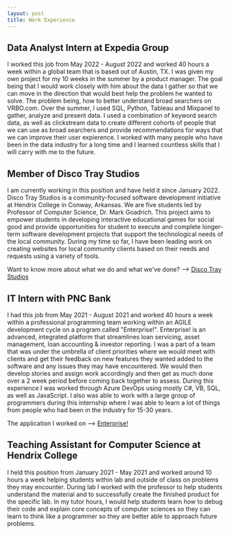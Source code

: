 ```yaml
---
layout: post
title: Work Experience
---
```

## Data Analyst Intern at Expedia Group
I worked this job from May 2022 - August 2022 and worked 40 hours a week within a global team that is based out of Austin, TX. I was given my own project for my 10 weeks in the summer by a product manager. The goal being that I would work closely with him about the data I gather so that we can move in the direction that would best help the problem he wanted to solve. The problem being, how to better understand broad searchers on VRBO.com. Over the summer, I used SQL, Python, Tableau and Mixpanel to gather, analyze and present data. I used a combination of keyword search data, as well as clickstream data to create different cohorts of people that we can use as broad searchers and provide recommendations for ways that we can improve their user expierence. I worked with many people who have been in the data industry for a long time and I learned countless skills that I will carry with me to the future.

## Member of Disco Tray Studios
I am currently working in this position and have held it since January 2022. Disco Tray Studios is a community-focused software development initiative at Hendrix College in Conway, Arkansas. We are five students led by Professor of Computer Science, Dr. Mark Goadrich. This project aims to empower students in developing interactive educational games for social good and provide opportunities for student to execute and complete longer-term software development projects that support the technological needs of the local community. During my time so far, I have been leading work on creating websites for local community clients based on their needs and requests using a variety of tools.

Want to know more about what we do and what we've done? --> [Disco Tray Studios](https://discotraystudios.github.io/)

## IT Intern with PNC Bank
I had this job from May 2021 - August 2021 and worked 40 hours a week within a professional programming team working within an AGILE development cycle on a program called "Enterprise!". Enterprise! is an advanced, integrated platform that streamlines loan servicing, asset management, loan accounting & investor reporting. I was a part of a team that was under the umbrella of client priorities where we would meet with clients and get their feedback on new features they wanted added to the software and any issues they may have encountered. We would then develop stories and assign work accordingly and then get as much done over a 2 week period before coming back together to assess. During this experience I was worked through Azure DevOps using mostly C#, VB, SQL, as well as JavaScript. I also was able to work with a large group of programmers during this internship where I was able to learn a lot of things from people who had been in the industry for 15-30 years.

The application I worked on --> [Enterprise!](https://www.pnc.com/en/corporate-and-institutional/enterprise-loan-management-system.html#overview)

## Teaching Assistant for Computer Science at Hendrix College
I held this position from January 2021 - May 2021 and worked around 10 hours a week helping students within lab and outside of class on problems they may encounter. During lab I worked with the professor to help students understand the material and to successfully create the finished product for the specific lab. In my tutor hours, I would help students learn how to debug their code and explain core concepts of computer sciences so they can learn to think like a programmer so they are better able to approach future problems.
